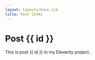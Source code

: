 ```yaml
---
layout: layouts/base.njk
title: Post 12941
---
```


# Post {{ id }}

This is post {{ id }} in my Eleventy project.
